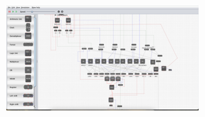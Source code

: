 <img src="https://github.com/ROWAN-W/Projects/blob/main/ComputerArchitecture/Screenshot%202024-06-04%20at%2023.52.59.png" width="1000">
